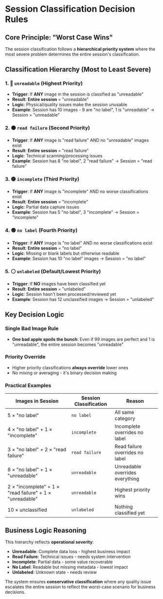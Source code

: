 # Session Classification Decision Rules

## Core Principle: "Worst Case Wins"
The session classification follows a **hierarchical priority system** where the most severe problem determines the entire session's classification.

## Classification Hierarchy (Most to Least Severe)

### 1. 🔴 `unreadable` (Highest Priority)
- **Trigger**: If **ANY** image in the session is classified as "unreadable"
- **Result**: **Entire session** = "unreadable" 
- **Logic**: Physical/quality issues make the session unusable
- **Example**: Session has 10 images - 9 are "no label", 1 is "unreadable" → Session = "unreadable"

### 2. 🟠 `read failure` (Second Priority) 
- **Trigger**: If **ANY** image is "read failure" AND no "unreadable" images exist
- **Result**: **Entire session** = "read failure"
- **Logic**: Technical scanning/processing issues
- **Example**: Session has 8 "no label", 2 "read failure" → Session = "read failure"

### 3. 🟡 `incomplete` (Third Priority)
- **Trigger**: If **ANY** image is "incomplete" AND no worse classifications exist
- **Result**: **Entire session** = "incomplete" 
- **Logic**: Partial data capture issues
- **Example**: Session has 5 "no label", 3 "incomplete" → Session = "incomplete"

### 4. 🟢 `no label` (Fourth Priority)
- **Trigger**: If **ANY** image is "no label" AND no worse classifications exist
- **Result**: **Entire session** = "no label"
- **Logic**: Missing or blank labels but otherwise readable
- **Example**: Session has 10 "no label" images → Session = "no label"

### 5. ⚪ `unlabeled` (Default/Lowest Priority)
- **Trigger**: If **NO** images have been classified yet
- **Result**: **Entire session** = "unlabeled"
- **Logic**: Session hasn't been processed/reviewed yet
- **Example**: Session has 12 unclassified images → Session = "unlabeled"

## Key Decision Logic

### Single Bad Image Rule
- **One bad apple spoils the bunch**: Even if 99 images are perfect and 1 is "unreadable", the entire session becomes "unreadable"

### Priority Override
- Higher priority classifications **always override** lower ones
- No mixing or averaging - it's binary decision making

### Practical Examples

| Images in Session | Session Classification | Reason |
|-------------------|----------------------|---------|
| 5 × "no label" | `no label` | All same category |
| 4 × "no label" + 1 × "incomplete" | `incomplete` | Incomplete overrides no label |
| 3 × "no label" + 2 × "read failure" | `read failure` | Read failure overrides no label |
| 8 × "no label" + 1 × "unreadable" | `unreadable` | Unreadable overrides everything |
| 2 × "incomplete" + 1 × "read failure" + 1 × "unreadable" | `unreadable` | Highest priority wins |
| 10 × unclassified | `unlabeled` | Nothing classified yet |

## Business Logic Reasoning

This hierarchy reflects **operational severity**:
- **Unreadable**: Complete data loss - highest business impact
- **Read Failure**: Technical issues - needs system intervention  
- **Incomplete**: Partial data - some value recoverable
- **No Label**: Readable but missing metadata - lowest impact
- **Unlabeled**: Unknown state - needs review

The system ensures **conservative classification** where any quality issue escalates the entire session to reflect the worst-case scenario for business decisions.
